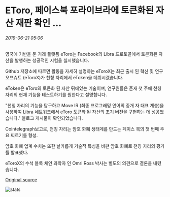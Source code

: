 # EToro, 페이스북 포라이브라에 토큰화된 자산 재판 확인 ...

###### 2019-06-21 05:06

영국에 기반을 둔 거래 플랫폼 eToro는 Facebook의 Libra 프로토콜에서 토큰화된 자산을 발행하는 성공적인 시험을 실시했습니다.

Github 저장소에 따르면 활동을 자세히 설명하는 eToroX는 최근 출시 된 혁신 및 연구 오프슈트 (eToroX)가 천칭 자리에서 eToken을 데뷔시켰습니다.

eToken은 eToro의 토큰화 된 자산 뒤에있는 기술이며, 연구원들은 존재 첫 주에 천칭 자리의 현재 기능을 테스트하기를 원한다고 설명합니다.

"천칭 자리의 기능을 탐구하고 Move IR (최종 프로그래밍 언어의 중개 자 대표 계층)을 사용하여 Libra 네트워크에서 eToro 토큰화 된 자산의 초기 버전을 구현하는 데 성공했습니다." 블로그 게시물이 확인되었습니다.

Cointelegraph보고로, 천칭 자리는 암호 화폐 생태계를 만드는 페이스 북의 첫 번째 주요 찌르기를 형성.

암호 화폐 업계 수치는 또한 날카롭게 기술적 특성을 비판 암호 화폐로 천칭 자리의 평가를 발표했다.

eToroX의 수석 블록 체인 과학자 인 Omri Ross 박사는 별도의 의견으로 결론을 내렸습니다.

[Original source](https://cointelegraph.com/news/etoro-confirms-tokenized-asset-trial-on-facebook-libra)

![stats](https://c.statcounter.com/11760860/0/a89fa40b/1/ "stats")